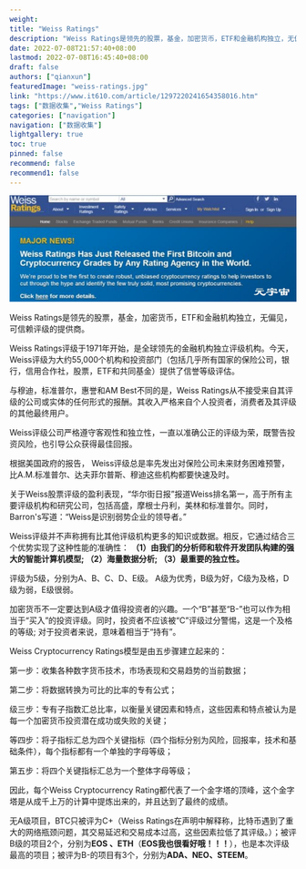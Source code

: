 ```yaml
---
weight: 
title: "Weiss Ratings"
description: "Weiss Ratings是领先的股票，基金，加密货币，ETF和金融机构独立，无偏见，可信赖评级的提供商"
date: 2022-07-08T21:57:40+08:00
lastmod: 2022-07-08T16:45:40+08:00
draft: false
authors: ["qianxun"]
featuredImage: "weiss-ratings.jpg"
link: "https://www.it610.com/article/1297220241654358016.htm"
tags: ["数据收集","Weiss Ratings"]
categories: ["navigation"]
navigation: ["数据收集"]
lightgallery: true
toc: true
pinned: false
recommend: false
recommend1: false
---
```



![](096c0d89c40374cc55172b5df5e0a70.jpg)

Weiss Ratings是领先的股票，基金，加密货币，ETF和金融机构独立，无偏见，可信赖评级的提供商。

Weiss Ratings评级于1971年开始，是全球领先的金融机构独立评级机构。今天，Weiss评级为大约55,000个机构和投资部门（包括几乎所有国家的保险公司，银行，信用合作社，股票，ETF和共同基金）提供了信誉等级评估。

与穆迪，标准普尔，惠誉和AM Best不同的是，Weiss Ratings从不接受来自其评级的公司或实体的任何形式的报酬。其收入严格来自个人投资者，消费者及其评级的其他最终用户。

Weiss评级公司严格遵守客观性和独立性，一直以准确公正的评级为荣，既警告投资风险，也引导公众获得最佳回报。

根据美国政府的报告， Weiss评级总是率先发出对保险公司未来财务困难预警，比A.M.标准普尔、达夫菲尔普斯、穆迪这些机构都要快速及时。

关于Weiss股票评级的盈利表现，“华尔街日报”报道Weiss排名第一，高于所有主要评级机构和研究公司，包括高盛，摩根士丹利，美林和标准普尔。同时，Barron's写道：“Weiss是识别弱势企业的领导者。”

Weiss评级并不声称拥有比其他评级机构更多的知识或数据。相反，它通过结合三个优势实现了这种性能的准确性：
**（1）由我们的分析师和软件开发团队构建的强大的智能计算机模型;
（2）海量数据分析;
（3）最重要的独立性。**

评级为5级，分别为A、B、C、D、E级。 A级为优秀，B级为好，C级为及格，D级为弱，E级很弱。

加密货币不一定要达到A级才值得投资者的兴趣。一个“B”甚至“B-”也可以作为相当于“买入”的投资评级。同时，投资者不应该被“C”评级过分警惕，这是一个及格的等级; 对于投资者来说，意味着相当于“持有”。

Weiss Cryptocurrency Ratings模型是由五步骤建立起来的：

第一步：收集各种数字货币技术，市场表现和交易趋势的当前数据；

第二步：将数据转换为可比的比率的专有公式；

级三步：专有子指数汇总比率，以衡量关键因素和特点，这些因素和特点被认为是每一个加密货币投资潜在成功或失败的关键；

等四步：将子指标汇总为四个关键指标（四个指标分别为风险，回报率，技术和基础条件），每个指标都有一个单独的字母等级；

第五步：将四个关键指标汇总为一个整体字母等级；

因此，每个Weiss Cryptocurrency Rating都代表了一个金字塔的顶峰，这个金字塔是从成千上万的计算中提炼出来的，并且达到了最终的成绩。

无A级项目，BTC只被评为C+（Weiss Ratings在声明中解释称，比特币遇到了重大的网络瓶颈问题，其交易延迟和交易成本过高，这些因素拉低了其评级。）；被评B级的项目2个，分别为**EOS 、ETH**（**EOS我也很看好哦！！！**），也是本次评级最高的项目；被评为B-的项目有3个，分别为**ADA、NEO、STEEM**。

